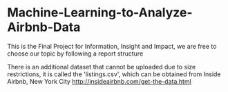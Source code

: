 # Machine-Learning-to-Analyze-Airbnb-Data
This is the Final Project for Information, Insight and Impact, we are free to choose our topic by following a report structure

There is an additional dataset that cannot be uploaded due to size restrictions, it is called the 'listings.csv', which can be obtained from Inside Airbnb, New York City 
http://insideairbnb.com/get-the-data.html
